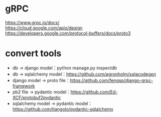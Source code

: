 # gRPC
https://www.grpc.io/docs/  
https://cloud.google.com/apis/design  
https://developers.google.com/protocol-buffers/docs/proto3

# convert tools
* db -> django model：python manage.py inspectdb
* db -> sqlalchemy model：https://github.com/agronholm/sqlacodegen
* django model -> proto file：https://github.com/fengsp/django-grpc-framework
* pb2 file -> pydantic model：https://github.com/Ed-XCF/protobuf2pydantic
* sqlalchemy model -> pydantic model：https://github.com/tiangolo/pydantic-sqlalchemy
